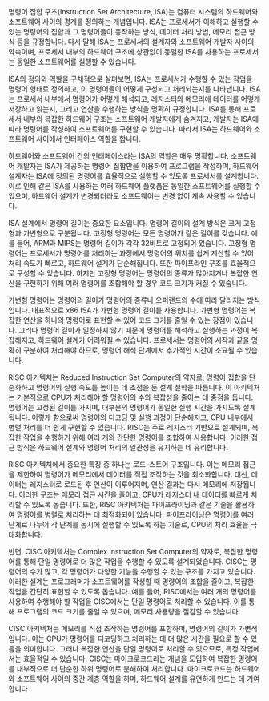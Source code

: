 명령어 집합 구조(Instruction Set Architecture, ISA)는 컴퓨터 시스템의 하드웨어와 소프트웨어 사이의 경계를 정의하는 개념입니다. ISA는 프로세서가 이해하고 실행할 수 있는 명령어의 집합과 그 명령어들이 동작하는 방식, 데이터 처리 방법, 메모리 접근 방식 등을 규정합니다. 다시 말해 ISA는 프로세서의 설계자와 소프트웨어 개발자 사이의 약속이며, 프로세서 내부의 하드웨어 구조에 상관없이 동일한 ISA를 사용하는 프로세서는 동일한 소프트웨어를 실행할 수 있습니다.

ISA의 정의와 역할을 구체적으로 살펴보면, ISA는 프로세서가 수행할 수 있는 작업을 명령어 형태로 정의하고, 이 명령어들이 어떻게 구성되고 처리되는지를 나타냅니다. ISA는 프로세서 내부에서 명령어가 어떻게 해석되고, 레지스터와 메모리에 데이터를 어떻게 저장하고 읽는지, 그리고 연산을 수행하는 방식을 명확히 규정합니다. ISA를 통해 프로세서 내부의 복잡한 하드웨어 구조는 소프트웨어 개발자에게 숨겨지고, 개발자는 ISA에 따라 명령어를 작성하여 소프트웨어를 구현할 수 있습니다. 따라서 ISA는 하드웨어와 소프트웨어 사이에서 인터페이스 역할을 합니다.

하드웨어와 소프트웨어 간의 인터페이스라는 ISA의 역할은 매우 명확합니다. 소프트웨어 개발자는 ISA가 제공하는 명령어 집합만을 이용하여 프로그램을 작성하며, 하드웨어 설계자는 ISA에 정의된 명령어를 효율적으로 실행할 수 있도록 프로세서를 설계합니다. 이로 인해 같은 ISA를 사용하는 여러 하드웨어 플랫폼은 동일한 소프트웨어를 실행할 수 있으며, 하드웨어 설계가 변경되더라도 소프트웨어는 변경 없이 계속 사용할 수 있습니다.

ISA 설계에서 명령어 길이는 중요한 요소입니다. 명령어 길이의 설계 방식은 크게 고정형과 가변형으로 구분됩니다. 고정형 명령어는 모든 명령어가 같은 길이를 갖습니다. 예를 들어, ARM과 MIPS는 명령어 길이가 각각 32비트로 고정되어 있습니다. 고정형 명령어는 프로세서가 명령어를 처리하는 과정에서 명령어의 위치를 쉽게 계산할 수 있어 처리 속도가 빠르고, 하드웨어 설계가 단순해집니다. 또한 파이프라인 구조를 효율적으로 구성할 수 있습니다. 하지만 고정형 명령어는 명령어의 종류가 많아지거나 복잡한 연산을 구현하기 위해 여러 명령어를 조합해야 할 경우 코드 크기가 커질 수 있습니다.

가변형 명령어는 명령어의 길이가 명령어의 종류나 오퍼랜드의 수에 따라 달라지는 방식입니다. 대표적으로 x86 ISA가 가변형 명령어 길이를 사용합니다. 가변형 명령어는 복잡한 연산을 하나의 명령어로 표현할 수 있어 코드 크기를 줄일 수 있는 장점이 있습니다. 그러나 명령어 길이가 일정하지 않기 때문에 명령어를 해석하고 실행하는 과정이 복잡해지고, 하드웨어 설계가 어려워질 수 있습니다. 프로세서는 명령어의 시작과 끝을 명확히 구분하여 처리해야 하므로, 명령어 해석 단계에서 추가적인 시간이 소요될 수 있습니다.

RISC 아키텍처는 Reduced Instruction Set Computer의 약자로, 명령어 집합을 단순화하고 명령어의 실행 속도를 높이는 데 초점을 둔 설계 철학을 따릅니다. 이 아키텍처는 기본적으로 CPU가 처리해야 할 명령어의 수와 복잡성을 줄이는 데 중점을 둡니다. 명령어는 고정된 길이를 가지며, 대부분의 명령어가 동일한 실행 시간을 가지도록 설계됩니다. 이렇게 함으로써 명령어의 디코딩 및 실행 과정이 단순해지고, CPU 내부에서 병렬 처리를 더 쉽게 구현할 수 있습니다. RISC는 주로 레지스터 기반으로 설계되며, 복잡한 작업을 수행하기 위해 여러 개의 간단한 명령어를 조합하여 사용합니다. 이러한 접근 방식은 하드웨어 설계와 명령어 처리의 일관성을 유지하는 데 유리합니다.

RISC 아키텍처에서 중요한 특징 중 하나는 로드-스토어 구조입니다. 이는 메모리 접근을 제한하여 명령어가 메모리에서 데이터를 직접 조작하는 것을 최소화합니다. 대신, 데이터는 레지스터로 로드된 후 연산이 이루어지며, 연산 결과는 다시 메모리에 저장됩니다. 이러한 구조는 메모리 접근 시간을 줄이고, CPU가 레지스터 내 데이터를 빠르게 처리할 수 있도록 돕습니다. 또한, RISC 아키텍처는 파이프라이닝과 같은 기술을 활용하여 명령어를 병렬로 처리하는 데 최적화되어 있습니다. 파이프라이닝은 명령어를 여러 단계로 나누어 각 단계를 동시에 실행할 수 있도록 하는 기술로, CPU의 처리 효율을 극대화합니다.

반면, CISC 아키텍처는 Complex Instruction Set Computer의 약자로, 복잡한 명령어를 통해 단일 명령어로 더 많은 작업을 수행할 수 있도록 설계되었습니다. CISC는 명령어의 수가 많고, 각 명령어가 다양한 기능을 수행할 수 있는 구조를 가지고 있습니다. 이러한 설계는 프로그래머가 소프트웨어를 작성할 때 명령어의 조합을 줄이고, 복잡한 작업을 간단히 표현할 수 있도록 돕습니다. 예를 들어, RISC에서는 여러 개의 명령어를 사용하여 수행해야 할 작업을 CISC에서는 단일 명령어로 처리할 수 있습니다. 이를 통해 프로그램의 코드 크기를 줄일 수 있으며, 메모리 사용량을 절감할 수 있습니다.

CISC 아키텍처는 메모리를 직접 조작하는 명령어를 포함하며, 명령어의 길이가 가변적입니다. 이는 CPU가 명령어를 디코딩하고 처리하는 데 더 많은 시간을 필요로 할 수 있음을 의미합니다. 그러나 복잡한 연산을 단일 명령어로 처리할 수 있으므로, 특정 작업에서는 효율적일 수 있습니다. CISC는 마이크로코드라는 개념을 도입하여 복잡한 명령어를 내부적으로 더 단순한 하위 명령어로 분해하여 처리합니다. 마이크로코드는 하드웨어와 소프트웨어 사이의 중간 계층 역할을 하며, 하드웨어 설계를 유연하게 만드는 데 기여합니다.

